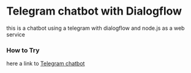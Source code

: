 # Telegram chatbot with Dialogflow

this is a chatbot using a telegram with dialogflow
and node.js as a web service

### How to Try
here a link to  [Telegram chatbot](http://telegram.me/nebengBot)  